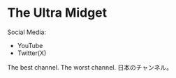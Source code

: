 # The Ultra Midget
Social Media:
- YouTube
- Twitter(X)

The best channel.
The worst channel.
日本のチャンネル。
<!---

--->
